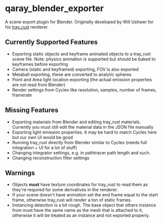 # qaray\_blender\_exporter

A scene export plugin for Blender. Originally developed by Will Ushwer for his [tray\_rust](https://github.com/Twinklebear/tray_rust) renderer.

## Currently Supported Features

- Exporting static objects and keyframe animated objects to a tray_rust scene file. Note: physics animation is supported but should be baked to keyframes before exporting
- Camera (static and keyframed) exporting, FOV is also exported
- Metaball exporting, these are converted to analytic spheres
- Point and Area light location exporting (the actual emission properties are not read from Blender)
- Render settings from Cycles like resolution, samples, number of frames, framerate

## Missing Features

- Exporting materials from Blender and editing tray_rust materials. Currently you must still edit the material data in the JSON file manually
- Exporting light emission properties. It may be hard to match Cycles here but our own UI would be good
- Running tray_rust directly from Blender similar to Cycles (needs full integration + UI for a lot of stuff)
- Changing integrator settings, e.g. in pathtracer path length and such.
- Changing reconstruction filter settings

## Warnings

- Objects **must** have texture coordinates for tray_rust to read them as they're required for some derivatives in the renderer.
- If your scene doesn't have animation set the end frame equal to the start frame, otherwise tray_rust will render a ton of static frames.
- Instancing detection is a bit rough. The base object that others instance from must have the same name as the mesh that is attached to it, otherwise it will be treated as an instance and not exported properly.

